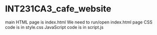 # INT231CA3_cafe_website
main HTML page is index.html
We need to run/open index.html page
CSS code is in style.css
JavaScript code is in script.js

